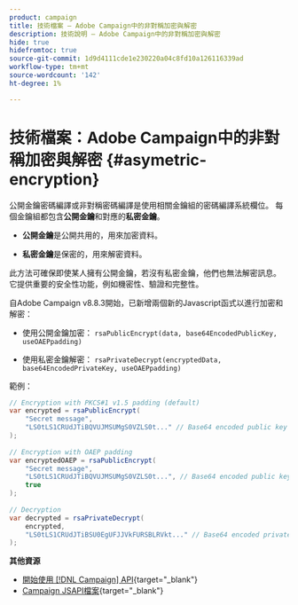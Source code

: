 ```yaml
---
product: campaign
title: 技術檔案 — Adobe Campaign中的非對稱加密與解密
description: 技術說明 — Adobe Campaign中的非對稱加密與解密
hide: true
hidefromtoc: true
source-git-commit: 1d9d4111cde1e230220a04c8fd10a126116339ad
workflow-type: tm+mt
source-wordcount: '142'
ht-degree: 1%

---
```


# 技術檔案：Adobe Campaign中的非對稱加密與解密 {#asymetric-encryption}

公開金鑰密碼編譯或非對稱密碼編譯是使用相關金鑰組的密碼編譯系統欄位。 每個金鑰組都包含&#x200B;**公開金鑰**&#x200B;和對應的&#x200B;**私密金鑰**。

* **公開金鑰**&#x200B;是公開共用的，用來加密資料。

* **私密金鑰**&#x200B;是保密的，用來解密資料。

此方法可確保即使某人擁有公開金鑰，若沒有私密金鑰，他們也無法解密訊息。 它提供重要的安全性功能，例如機密性、驗證和完整性。

自Adobe Campaign v8.8.3開始，已新增兩個新的Javascript函式以進行加密和解密：

* 使用公開金鑰加密： `rsaPublicEncrypt(data, base64EncodedPublicKey, useOAEPpadding)`

* 使用私密金鑰解密： `rsaPrivateDecrypt(encryptedData, base64EncodedPrivateKey, useOAEPpadding)`


範例：

```Java
// Encryption with PKCS#1 v1.5 padding (default)
var encrypted = rsaPublicEncrypt(
    "Secret message",
    "LS0tLS1CRUdJTiBQVUJMSUMgS0VZLS0t..." // Base64 encoded public key
);
 
// Encryption with OAEP padding
var encryptedOAEP = rsaPublicEncrypt(
    "Secret message",
    "LS0tLS1CRUdJTiBQVUJMSUMgS0VZLS0t...", // Base64 encoded public key
    true
);
 
// Decryption
var decrypted = rsaPrivateDecrypt(
    encrypted,
    "LS0tLS1CRUdJTiBSU0EgUFJJVkFURSBLRVkt..." // Base64 encoded private key
);
```

**其他資源**

* [開始使用 [!DNL Campaign] API](https://experienceleague.adobe.com/zh-hant/docs/campaign/campaign-v8/developer/api){target="_blank"}
* [Campaign JSAPI檔案](https://experienceleague.adobe.com/developer/campaign-api/api/p-1.html?lang=zh-Hant){target="_blank"}
